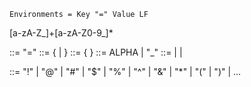 ```
Environments = Key "=" Value LF

```

[a-zA-Z_]+[a-zA-Z0-9_]*



<EnvVar> ::= <VariableName> "=" <Value>
<VariableName> ::= <Letter> { <Letter> | <Digit> }
<Value> ::= <Char> { <Char> }
<Letter> ::= ALPHA | "_"
<Char> ::= <Letter> | <Digit> | <SpecialChar>

<SpecialChar> ::= "!" | "@" | "#" | "$" | "%" | "^" | "&" | "*" | "(" | ")" | ... 